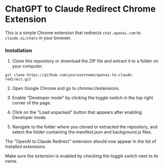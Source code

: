 # ChatGPT to Claude Redirect Chrome Extension

This is a simple Chrome extension that redirects `chat.openai.com` to `claude.ai/chats` in your browser.

### Installation

1. Clone this repository or download the ZIP file and extract it to a folder on your computer.

```
git clone https://github.com/yourusername/openai-to-claude-redirect.git
```

2. Open Google Chrome and go to chrome://extensions.

3. Enable "Developer mode" by clicking the toggle switch in the top right corner of the page.

4. Click on the "Load unpacked" button that appears after enabling Developer mode.

5. Navigate to the folder where you cloned or extracted the repository, and select the folder containing the manifest.json and background.js files.

The "OpenAI to Claude Redirect" extension should now appear in the list of installed extensions.

Make sure the extension is enabled by checking the toggle switch next to its name.
